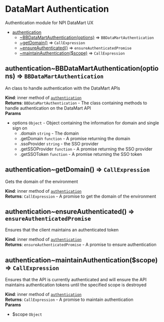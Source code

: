<a name="npi-datamart.module_authentication"></a>

# DataMart Authentication
Authentication module for NPI DataMart UX


* [authentication](#npi-datamart.module_authentication)
    * [~BBDataMartAuthentication(options)](#npi-datamart.module_authentication..BBDataMartAuthentication) ⇒ <code>BBDataMartAuthentication</code>
    * [~getDomain()](#npi-datamart.module_authentication..getDomain) ⇒ <code>CallExpression</code>
    * [~ensureAuthenticated()](#npi-datamart.module_authentication..ensureAuthenticated) ⇒ <code>ensureAuthenticatedPromise</code>
    * [~maintainAuthentication($scope)](#npi-datamart.module_authentication..maintainAuthentication) ⇒ <code>CallExpression</code>

<a name="npi-datamart.module_authentication..BBDataMartAuthentication"></a>

## authentication~BBDataMartAuthentication(options) ⇒ <code>BBDataMartAuthentication</code>
An class to handle authentication with the DataMart APIs

**Kind**: inner method of <code>[authentication](#npi-datamart.module_authentication)</code>  
**Returns**: <code>BBDataMartAuthentication</code> - The class containing methods to handle authentication on the DataMart API  
**Params**

- options <code>Object</code> - Object containing the information for domain and single sign on
    - .domain <code>string</code> - The domain
    - .getDomain <code>function</code> - A promise returning the domain
    - .ssoProvider <code>string</code> - the SSO provider
    - .getSSOProvider <code>function</code> - A promise returning the SSO provider
    - .getSSOToken <code>function</code> - A promise returning the SSO token

<a name="npi-datamart.module_authentication..getDomain"></a>

## authentication~getDomain() ⇒ <code>CallExpression</code>
Gets the domain of the environment

**Kind**: inner method of <code>[authentication](#npi-datamart.module_authentication)</code>  
**Returns**: <code>CallExpression</code> - A promise to get the domain of the environment  
<a name="npi-datamart.module_authentication..ensureAuthenticated"></a>

## authentication~ensureAuthenticated() ⇒ <code>ensureAuthenticatedPromise</code>
Ensures that the client maintains an authenticated token

**Kind**: inner method of <code>[authentication](#npi-datamart.module_authentication)</code>  
**Returns**: <code>ensureAuthenticatedPromise</code> - A promise to ensure authentication  
<a name="npi-datamart.module_authentication..maintainAuthentication"></a>

## authentication~maintainAuthentication($scope) ⇒ <code>CallExpression</code>
Ensures that the API is currently authenticated and will ensure the API maintains authentication tokens until the specified scope is destroyed

**Kind**: inner method of <code>[authentication](#npi-datamart.module_authentication)</code>  
**Returns**: <code>CallExpression</code> - A promise to maintain authentication  
**Params**

- $scope <code>Object</code>

